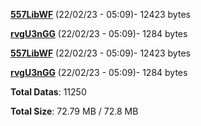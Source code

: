 [**557LibWF**](/data/557LibWF.txt) (22/02/23 - 05:09)- 12423 bytes

[**rvgU3nGG**](/data/rvgU3nGG.txt) (22/02/23 - 05:09)- 1284 bytes

[**557LibWF**](/data/557LibWF.txt) (22/02/23 - 05:09)- 12423 bytes

[**rvgU3nGG**](/data/rvgU3nGG.txt) (22/02/23 - 05:09)- 1284 bytes

**Total Datas**: 11250

**Total Size**: 72.79 MB / 72.8 MB
